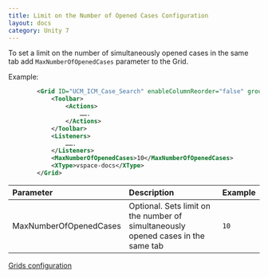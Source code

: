 ```yaml
---
title: Limit on the Number of Opened Cases Configuration
layout: docs
category: Unity 7
---
```

To set a limit on the number of simultaneously opened cases in the same tab add `MaxNumberOfOpenedCases` parameter to the Grid.

Example:
```xml
        <Grid ID="UCM_ICM_Case_Search" enableColumnReorder="false" groupSearchResults="false">
            <Toolbar>
                <Actions>
                    …….
                </Actions>
            </Toolbar>
            <Listeners>
                …….
            </Listeners>
            <MaxNumberOfOpenedCases>10</MaxNumberOfOpenedCases>
            <XType>vspace-docs</XType>
        </Grid>
```

|Parameter|Description|Example|
|:--------|:----------|:------|
|MaxNumberOfOpenedCases|Optional. Sets limit on the number of simultaneously opened cases in the same tab| `10`|

[Grids configuration](../grids)